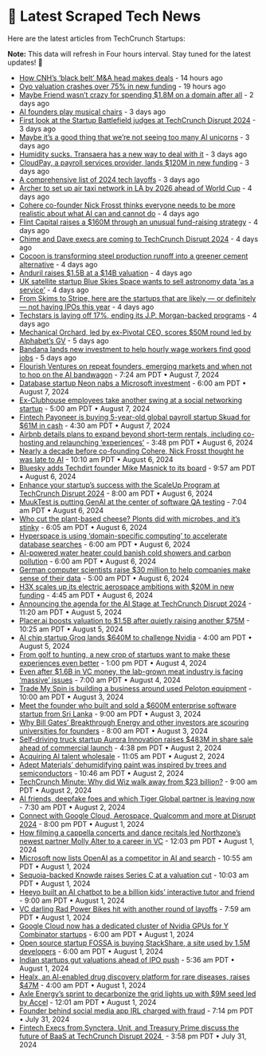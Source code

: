 
# 📰 Latest Scraped Tech News

Here are the latest articles from TechCrunch Startups:

**Note:** This data will refresh in Four hours interval. Stay tuned for the latest updates! 🔄
- [How CNH’s ‘black belt’ M&A head makes deals](https://techcrunch.com/2024/08/11/how-cnhs-black-belt-ma-head-makes-deals/) - 14 hours ago
- [Oyo valuation crashes over 75% in new funding](https://techcrunch.com/2024/08/11/oyo-valuation-crashes-over-75-in-new-funding/) - 19 hours ago
- [Maybe Friend wasn’t crazy for spending $1.8M on a domain after all](https://techcrunch.com/2024/08/10/maybe-friend-wasnt-crazy-for-spending-1-8m-on-a-domain-after-all/) - 2 days ago
- [AI founders play musical chairs](https://techcrunch.com/2024/08/09/ai-founders-play-musical-chairs/) - 3 days ago
- [First look at the Startup Battlefield judges at TechCrunch Disrupt 2024](https://techcrunch.com/2024/08/09/first-look-at-the-startup-battlefield-judges-at-techcrunch-disrupt-2024/) - 3 days ago
- [Maybe it’s a good thing that we’re not seeing too many AI unicorns](https://techcrunch.com/podcast/maybe-its-a-good-thing-that-were-not-seeing-too-many-ai-unicorns/) - 3 days ago
- [Humidity sucks. Transaera has a new way to deal with it](https://techcrunch.com/2024/08/09/humidity-sucks-transaera-has-a-new-way-to-deal-with-it/) - 3 days ago
- [CloudPay, a payroll services provider, lands $120M in new funding](https://techcrunch.com/2024/08/08/cloudpay-a-payroll-services-provider-lands-120m-in-new-funding/) - 3 days ago
- [A comprehensive list of 2024 tech layoffs](https://techcrunch.com/2024/08/08/tech-layoffs-2024-list/) - 3 days ago
- [Archer to set up air taxi network in LA by 2026 ahead of World Cup](https://techcrunch.com/2024/08/08/archer-to-set-up-air-taxi-network-in-la-by-2026-ahead-of-world-cup/) - 4 days ago
- [Cohere co-founder Nick Frosst thinks everyone needs to be more realistic about what AI can and cannot do](https://techcrunch.com/2024/08/08/cohere-co-founder-nick-frosst-thinks-everyone-needs-to-be-more-realistic-on-what-ai-can-and-cannot-do/) - 4 days ago
- [Flint Capital raises a $160M through an unusual fund-raising strategy](https://techcrunch.com/2024/08/08/flint-capital-raises-a-160m-through-unusual-fund-raising-strategy/) - 4 days ago
- [Chime and Dave execs are coming to TechCrunch Disrupt 2024](https://techcrunch.com/2024/08/08/chime-and-dave-execs-are-coming-to-techcrunch-disrupt-2024/) - 4 days ago
- [Cocoon is transforming steel production runoff into a greener cement alternative](https://techcrunch.com/2024/08/08/cocoon-is-making-steel-production-runoff-into-a-greener-cement-alternative/) - 4 days ago
- [Anduril raises $1.5B at a $14B valuation](https://techcrunch.com/2024/08/07/anduril-raises-1-5b-to-hyper-scale-defense-production/) - 4 days ago
- [UK satellite startup Blue Skies Space wants to sell astronomy data ‘as a service’](https://techcrunch.com/2024/08/07/uk-satellite-startup-blue-skies-space-wants-to-sell-astronomy-data-as-a-service/) - 4 days ago
- [From Skims to Stripe, here are the startups that are likely — or definitely — not having IPOs this year](https://techcrunch.com/2024/08/07/startups-not-likely-to-ipo-2024/) - 4 days ago
- [Techstars is laying off 17%, ending its J.P. Morgan-backed programs](https://techcrunch.com/2024/08/07/techstars-is-laying-off-17-percent-ending-jp-morgan-backed-programs/) - 4 days ago
- [Mechanical Orchard, led by ex-Pivotal CEO, scores $50M round led by Alphabet’s GV](https://techcrunch.com/2024/08/07/mechanical-orchard-led-by-ex-pivotal-ceo-scores-50-million-round-led-by-alphabets-gv/) - 5 days ago
- [Bandana lands new investment to help hourly wage workers find good jobs](https://techcrunch.com/2024/08/07/bandana-lands-new-investment-to-help-hourly-wage-workers-find-good-jobs/) - 5 days ago
- [Flourish Ventures on repeat founders, emerging markets and when not to hop on the AI bandwagon](https://techcrunch.com/podcast/flourish-ventures-on-repeat-founders-emerging-markets-and-when-not-to-hop-on-the-ai-bandwagon/) - 7:24 am PDT • August 7, 2024
- [Database startup Neon nabs a Microsoft investment](https://techcrunch.com/2024/08/07/database-startup-neon-nabs-a-microsoft-investment/) - 6:00 am PDT • August 7, 2024
- [Ex-Clubhouse employees take another swing at a social networking startup](https://techcrunch.com/2024/08/07/ex-clubhouse-employees-take-another-swing-at-a-social-networking-startup/) - 5:00 am PDT • August 7, 2024
- [Fintech Payoneer is buying 5-year-old global payroll startup Skuad for $61M in cash](https://techcrunch.com/2024/08/07/payoneer-is-buying-5-year-old-global-payroll-startup-skaud-for-61m-cash/) - 4:30 am PDT • August 7, 2024
- [Airbnb details plans to expand beyond short-term rentals, including co-hosting and relaunching ‘experiences’](https://techcrunch.com/2024/08/06/airbnb-details-plans-to-expand-beyond-short-term-rentals-including-co-hosting-and-relaunching-experiences/) - 3:48 pm PDT • August 6, 2024
- [Nearly a decade before co-founding Cohere, Nick Frosst thought he was late to AI](https://techcrunch.com/podcast/nearly-a-decade-before-co-founding-cohere-nick-frosst-thought-he-was-late-to-ai/) - 10:10 am PDT • August 6, 2024
- [Bluesky adds Techdirt founder Mike Masnick to its board](https://techcrunch.com/2024/08/06/bluesky-adds-techdirt-founder-mike-masnick-to-its-board/) - 9:57 am PDT • August 6, 2024
- [Enhance your startup’s success with the ScaleUp Program at TechCrunch Disrupt 2024](https://techcrunch.com/2024/08/06/enhance-your-startups-success-with-the-scaleup-program-at-techcrunch-disrupt-2024/) - 8:00 am PDT • August 6, 2024
- [MuukTest is putting GenAI at the center of software QA testing](https://techcrunch.com/2024/08/06/muuktest-is-putting-genai-at-the-center-of-software-qa-testing/) - 7:04 am PDT • August 6, 2024
- [Who cut the plant-based cheese? Plonts did with microbes, and it’s stinky](https://techcrunch.com/2024/08/06/who-cut-the-plant-based-cheese-plonts-did-with-microbes-and-its-stinky/) - 6:05 am PDT • August 6, 2024
- [Hyperspace is using ‘domain-specific computing’ to accelerate database searches](https://techcrunch.com/2024/08/06/hyperspace-is-building-custom-instances-to-accelerate-database-searches/) - 6:00 am PDT • August 6, 2024
- [AI-powered water heater could banish cold showers and carbon pollution](https://techcrunch.com/2024/08/06/ai-powered-water-heater-could-banish-cold-showers-and-carbon-pollution/) - 6:00 am PDT • August 6, 2024
- [German computer scientists raise $30 million to help companies make sense of their data](https://techcrunch.com/2024/08/06/knime-lets-users-build-workflows-to-automate-data-analytics-task/) - 5:00 am PDT • August 6, 2024
- [H3X scales up its electric aerospace ambitions with $20M in new funding](https://techcrunch.com/2024/08/06/h3x-scales-up-its-electric-aerospace-ambitions-with-20m-in-new-funding/) - 4:45 am PDT • August 6, 2024
- [Announcing the agenda for the AI Stage at TechCrunch Disrupt 2024](https://techcrunch.com/2024/08/05/announcing-the-agenda-for-the-ai-stage-at-techcrunch-disrupt-2024/) - 11:20 am PDT • August 5, 2024
- [Placer.ai boosts valuation to $1.5B after quietly raising another $75M](https://techcrunch.com/2024/08/05/placer-ai-boosts-valuation-to-1-5b-after-quietly-raising-another-75m/) - 10:25 am PDT • August 5, 2024
- [AI chip startup Groq lands $640M to challenge Nvidia](https://techcrunch.com/2024/08/05/ai-chip-startup-groq-lands-640m-to-challenge-nvidia/) - 4:00 am PDT • August 5, 2024
- [From golf to hunting, a new crop of startups want to make these experiences even better](https://techcrunch.com/2024/08/04/from-golf-to-hunting-a-new-crop-of-startups-want-to-make-these-experiences-even-better/) - 1:00 pm PDT • August 4, 2024
- [Even after $1.6B in VC money, the lab-grown meat industry is facing ‘massive’ issues](https://techcrunch.com/2024/08/04/even-after-1-6b-in-vc-money-the-lab-grown-meat-industry-is-facing-massive-issues/) - 7:00 am PDT • August 4, 2024
- [Trade My Spin is building a business around used Peloton equipment](https://techcrunch.com/2024/08/03/trade-my-spin-is-building-a-business-around-used-peloton-equipment/) - 10:00 am PDT • August 3, 2024
- [Meet the founder who built and sold a $600M enterprise software startup from Sri Lanka](https://techcrunch.com/2024/08/03/meet-the-founder-who-built-and-sold-a-600m-enterprise-software-startup-from-sri-lanka/) - 9:00 am PDT • August 3, 2024
- [Why Bill Gates’ Breakthrough Energy and other investors are scouring universities for founders](https://techcrunch.com/2024/08/03/why-bill-gates-breakthrough-energy-and-other-investors-are-scouring-universities-for-founders/) - 8:00 am PDT • August 3, 2024
- [Self-driving truck startup Aurora Innovation raises $483M in share sale ahead of commercial launch](https://techcrunch.com/2024/08/02/self-driving-truck-startup-aurora-innovation-raises-483m-commercial-launch/) - 4:38 pm PDT • August 2, 2024
- [Acquiring AI talent wholesale](https://techcrunch.com/2024/08/02/acquiring-ai-talent-wholesale/) - 11:05 am PDT • August 2, 2024
- [Adept Materials’ dehumidifying paint was inspired by trees and semiconductors](https://techcrunch.com/2024/08/02/adept-materials-dehumidifying-paint-was-inspired-by-trees-and-semiconductors/) - 10:46 am PDT • August 2, 2024
- [TechCrunch Minute: Why did Wiz walk away from $23 billion?](https://techcrunch.com/video/techcrunch-minute-why-did-wiz-walk-away-from-23-billion/) - 9:00 am PDT • August 2, 2024
- [AI friends, deepfake foes and which Tiger Global partner is leaving now](https://techcrunch.com/podcast/ai-friends-deepfake-foes-and-which-tiger-global-partner-is-leaving-now/) - 7:30 am PDT • August 2, 2024
- [Connect with Google Cloud, Aerospace, Qualcomm and more at Disrupt 2024](https://techcrunch.com/2024/08/01/connect-with-google-cloud-aerospace-qualcomm-and-more-at-disrupt-2024/) - 8:00 pm PDT • August 1, 2024
- [How filming a cappella concerts and dance recitals led Northzone’s newest partner Molly Alter to a career in VC](https://techcrunch.com/2024/08/01/how-filming-a-capella-concerts-and-dance-recitals-led-northzones-newest-partner-molly-alter-to-a-career-in-vc/) - 12:03 pm PDT • August 1, 2024
- [Microsoft now lists OpenAI as a competitor in AI and search](https://techcrunch.com/2024/08/01/microsoft-now-lists-openai-as-a-competitor-in-ai-and-search/) - 10:55 am PDT • August 1, 2024
- [Sequoia-backed Knowde raises Series C at a valuation cut](https://techcrunch.com/2024/08/01/sequoia-backed-knowde-raises-series-c-at-a-valuation-cut/) - 10:03 am PDT • August 1, 2024
- [Heeyo built an AI chatbot to be a billion kids’ interactive tutor and friend](https://techcrunch.com/2024/08/01/heeyo-built-an-ai-chatbot-to-be-a-billion-kids-interactive-tutor-and-friend/) - 9:00 am PDT • August 1, 2024
- [VC darling Rad Power Bikes hit with another round of layoffs](https://techcrunch.com/2024/08/01/rad-power-bikes-layoffs/) - 7:59 am PDT • August 1, 2024
- [Google Cloud now has a dedicated cluster of Nvidia GPUs for Y Combinator startups](https://techcrunch.com/2024/08/01/google-cloud-now-has-a-dedicated-cluster-of-nvidia-gpus-for-y-combinator-startups/) - 6:00 am PDT • August 1, 2024
- [Open source startup FOSSA is buying StackShare, a site used by 1.5M developers](https://techcrunch.com/2024/08/01/open-source-startup-fossa-is-buying-stackshare-a-site-used-by-1-5-million-developers/) - 6:00 am PDT • August 1, 2024
- [Indian startups gut valuations ahead of IPO push](https://techcrunch.com/2024/08/01/indian-startups-ola-electric-firstcry-gut-valuations-ahead-of-ipos/) - 5:36 am PDT • August 1, 2024
- [Healx, an AI-enabled drug discovery platform for rare diseases, raises $47M](https://techcrunch.com/2024/08/01/healx-an-ai-enabled-drug-discovery-platform-for-rare-diseases-raises-47m/) - 4:00 am PDT • August 1, 2024
- [Axle Energy’s sprint to decarbonize the grid lights up with $9M seed led by Accel](https://techcrunch.com/2024/08/01/axle-energys-sprint-to-decarbonize-the-grid-lights-up-with-9m-seed-led-by-accel/) - 12:01 am PDT • August 1, 2024
- [Founder behind social media app IRL charged with fraud](https://techcrunch.com/2024/07/31/founder-behind-social-media-app-irl-charged-with-fraud/) - 7:14 pm PDT • July 31, 2024
- [Fintech Execs from Synctera, Unit, and Treasury Prime discuss the future of BaaS at TechCrunch Disrupt 2024 ](https://techcrunch.com/2024/07/31/synctera-unit-and-treasury-prime-execs-discuss-the-future-of-baas-at-techcrunch-disrupt-2024/) - 3:58 pm PDT • July 31, 2024